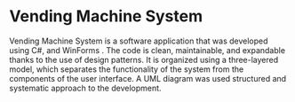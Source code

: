 # Vending Machine System 

Vending Machine System is a software application that was developed using C#, and WinForms . The code is clean, maintainable, and expandable thanks to the use of design patterns. It is organized using a three-layered model, which separates the functionality of the system from the components of the user interface. A UML diagram was used  structured and systematic approach to the development.



